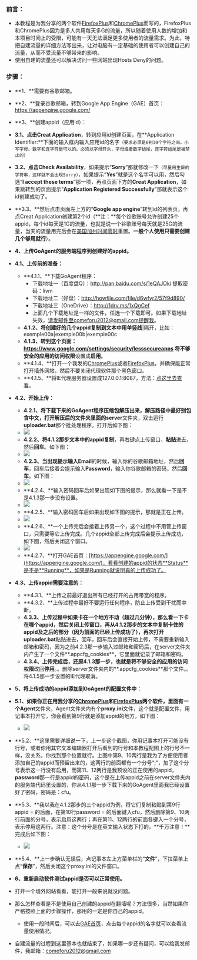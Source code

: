 ### 前言：
* 本教程是为我分享的两个软件[FirefoxPlus](https://github.com/comeforu2012/truth/wiki/FirefoxPlus)和[ChromePlus](https://github.com/comeforu2012/truth/wiki/ChromePlus)而写的，FirefoxPlus和ChromePlus因为是多人共用每天多G的流量，所以随着使用人数的增加和本项目时间上的受限，可能有一天无法满足更多使用者的流量需求。为此，特把自建流量的详细方法写出来，让对电脑有一定基础的使用者可以创建自己的流量，从而不受流量不够带来的影响。
* 使用自建的流量还可以解决访问一些网站出现Hosts Deny的问题。

### 步骤：
* **1、**需要有谷歌邮箱。
* **2、**登录谷歌邮箱，转到Google App Engine（GAE）首页：https://appengine.google.com/
* **3、**创建appid（应用id）：
 * **3.1、**点击**Creat Application**，转到应用id创建页面，在**Application Identifier:**下面的输入框内输入应用id的名字`（要求必须是6到30个字符之间。小写字母、数字和连字符是可以的。必须以字母开头，字母或者数字结尾，连字符结尾是被禁止的）`
 * **3.2、**点击**Check Availability**，如果提示“**Sorry**”那就修改一下`（尽量用生僻的字符串，这样就不会出现Sorry）`，如果提示“**Yes**”就是这个名字可以用，然后勾选“**I accept these terms**”那一项，再点页面下方的**Creat Application**，如果跳转到的页面提示“**Application Registered Successfully**”那就表示这个id创建成功了。
 * **3.3、**然后点击页面左上方的“**Google app engine**”转到id的列表页，再点Creat Application创建第2个id（**注：**每个谷歌账号允许创建25个appid，每个id每天是1G的流量，也就是说一个谷歌账号每天就是25G的流量，当天的流量用完后会在[美国加州时间零时](http://zh.thetimenow.com/united_states/california/san_francisco)重置。**一般个人使用只需要创建几个够用就行**）。
* **4、上传GoAgent的服务端程序到创建好的appid。**
 * **4.1、上传前的准备：**
    * **4.1.1、**下载GoAgent程序：
      * 下载地址一（百度盘Q）：http://pan.baidu.com/s/1eQAJOki 提取密码：livm
      * 下载地址二（好盘）：http://howfile.com/file/d6wfyr2/57f9d890/
      * 下载地址三（OneDrive）：http://1drv.ms/1xQgCef
      * 上面几个下载地址是一样的文件，任选一个下载即可。如果下载地址失效，请发邮件至comeforu2012@gmail.com提醒我。
    * **4.1.2、**将创建好的几个appid复制到文本中用**单竖线**|隔开，比如：exemple00a|exemple00b|exemple00c
    * **4.1.3、**转到这个页面：https://www.google.com/settings/security/lesssecureapps 将**不够安全的应用的访问权限**设置成**启用**。
    * **4.1.4、**打开一个我发的[ChromePlus](https://github.com/comeforu2012/truth/wiki/ChromePlus)或者[FirefoxPlus](https://github.com/comeforu2012/truth/wiki/FirefoxPlus)，并确保能正常打开墙外网站，然后不要关闭代理软件那个黑色窗口。
    * **4.1.5、**将IE代理服务器设置成127.0.0.1:8087，方法：[点这里去查看](https://github.com/comeforu2012/truth/wiki/IE%E4%BB%A3%E7%90%86%E6%9C%8D%E5%8A%A1%E5%99%A8%E8%AE%BE%E7%BD%AE)。
 * **4.2、开始上传：**
    * **4.2.1、**将下载下来的GoAgent程序压缩包解压出来，解压路径中最好别包含中文，打开解压后的文件夹里面的**server**文件夹，双击运行**uploader.bat**那个批处理程序。打开后如下图：
    * ![](https://qnzksw.bl3301.livefilestore.com/y2mTbglK7hSyKeej0Aqc8_Ft24ozq3KSPFWuBZO-_YXlbCHvHyLlyaryy5jsHS84_jjVJXiKg2hFXYV5dITw5O-MQho_S-0bdq03scZ-B3dtepF_PtmBHIqcnR_5WFz8dLXl1DG6W8FRX5Glpq4B-jFdEaQ-xbKyp00IjYm5cRhFkg/Image%201.png?psid=1)
    * **4.2.2、**将4.1.2那步文本中的appid**复制**，再右键点上传窗口，**粘贴**进去，然后**回车**。如下图：
    * ![](https://qnzksw.bl3301.livefilestore.com/y2mP9DpzqeR1oSW-JxMwlfVPJDlag3OxWtm5rOxuy5DS7NYvlLeNQWH1wSWGXau2FB0RLmzLEd4y47YOzdTP1LCbbCQPtUUBPCrZ5DKUn7XthSo-1EPl0iHJeXEmsVjoekxdmOUwOjM_rz4jmmGWsyuCrNYfQ1BcSUuf6DviMBcdXw/Image%202.png?psid=1)
    * **4.2.3、**当出现提示输入**Email**的时候，输入你的谷歌邮箱地址，然后**回车**，回车后接着会提示输入**Password**，输入你谷歌邮箱的密码，然后**回车**。如下图：
    * ![](https://qnzksw.bl3301.livefilestore.com/y2mUwZNLbFjMWowdW7qYQzmcATiJRBweIshAIpUcDPJ86tMtnvUsBJdM1NdySNUhSo6bR_e2svST0C2ZFForboPjdsb0sLfxQj4n8EZ-fazIWMhS17MFUoF0niXoaRXB6hCAqLWae4CIEXtVr4LmYanoHBtlhfTlgi_KODkHnjRuXg/Image%203.png?psid=1)
    * **4.2.4、**输入密码回车后如果出现如下图的提示，那么就看一下是不是4.1.3那一步没有设置。
    * ![](https://qnzksw.bl3301.livefilestore.com/y2mm2Wy2shp_bFCVMOHxg1AHMHFPrDV158BPbChJtPk8jYtyeyCHY8_v0rtbqjphQZqDTQpOwVORwq22wK9r1runH0quB6YVSvcZn_Knl4D7fTYIpQpoGzfEL4bpMFTQJgiCbwg499EtVn0HShTILrhl6mWkrI7mpNI3VWECBHhmo0/Image%204.png?psid=1)
    * **4.2.5、**输入密码回车后如果出现如下图的提示，那就是正在上传。
    * ![](https://qnzksw.bl3301.livefilestore.com/y2mMvvVZPduxHAKchzI99zNUJASRA0nGJshB6MsD4IcMYGZs7L4i1BzPlGCSRr-Is_ArGxWcCvhYz0bqE-ACUqCOgeG-o7nJgrwLwA51Fzb-ZcVsThJnLE4HETOfLH68Xbt2rcy2g5vT-4Mlqi19Ly6z_sJuQgN073tyCImYcepHjQ/Image%205.png?psid=1)
    * **4.2.6、**一个上传完后会接着上传另一个，这个过程中不用管上传窗口，只需要等它上传完成。几个appid全部上传完成后会提示上传成功，如下图，然后关闭这个窗口。
    * ![](https://qnzksw.bl3301.livefilestore.com/y2mejKuhWPtJMcbWDVvPgLDCxRxH8c8Y5YpD7M7lsi9PUnr38YcwjB6QBy6VmX0pBjAZzDhn2Xu4qSBq-TJ1fftnuLSjqzgo7BZGoixhVKCGfOH9FBEaU2V58wfgsBJXi3dSqyptQxTvb2v5_woBreZG3VPXTXQ_uFxmAnMsoudhPU/Image%206.png?psid=1)
    * **4.2.7、**打开GAE首页：[https://appengine.google.com/](https://appengine.google.com/)，看看创建的appid的状态**Status**是不是**Running**，如果是Running就说明真的上传成功了。
 * **4.3、上传appid需要注意的：**
    * **4.3.1、**上传之前最好退出所有已经打开的占用带宽的程序。
    * **4.3.2、**上传过程中最好不要运行任何程序，防止上传受到干扰而中断。
    * **4.3.3、**上传过程中如果卡在一个地方不动（超过几分钟），那么看一下卡在哪个appid，然后关闭上传窗口，再从4.1.2那步的文本中复制卡住的appid及之后的部分（因为前面的已经上传成功了），再次打开**uploader.bat**粘贴进去，回车，回车后会直接开始上传，不需要重新输入邮箱和密码，因为之前4.2.3那一步输入过邮箱和密码后，在server文件夹内产生了一个文件**.appcfg_cookies**，它里面就记录了邮箱和密码。
    * **4.3.4、**上传完成后，还原4.1.3那一步，也就是将**不够安全的应用的访问权限**改回**停用**。。删除server文件夹内的**.appcfg_cookies**那个文件。。将4.1.5那一步设置的IE代理取消。
* **5、将上传成功的appid添加到GoAgent的配置文件中：**
 * **5.1、**如果你正在用我分享的[ChromePlus](https://github.com/comeforu2012/truth/wiki/ChromePlus)和[FirefoxPlus](https://github.com/comeforu2012/truth/wiki/FirefoxPlus)两个软件，里面有一个**Agent**文件夹，Agent文件夹内有个**proxy.ini**文件，这个就是配置文件，用记事本打开它，你会看到第9行就是添加appid的地方，如下图：
    * ![](https://qnzksw.bl3301.livefilestore.com/y2meBiXG_wv83kxC0eg1fxvYH4C_wvHmy6z4B9IQNLOlK6o7CfrXadOBFqrrIXtemLru3Cntnb_yYcWJD4LkDwpcDuEUhaP4PDzgzy4TWH03blMrxr_agsXhmQ5SH3G6EUH7AwjmOciDGKC-eAwH9CABoP8bHwFnwWxW7xJYEFuY2A/Image%207.png?psid=1)
 * **5.2、**这里需要详细说一下，上一步这个截图，你用记事本打开可能没有行号，或者你用其它文本编辑器打开后看到的行号和本教程配图上的行号不一样，没关系，你找到那个位置就行。上图中第9、10两行是我为了方便使用者添加自己的appid而预留出来的，这两行的前面都有一个分号“;”，加了这个分号表示这一行没有启用，而第11、12两行是我预设的正在使用的appid，**password**那一行是appid的密码，这个是在上传appid之前在server文件夹内的服务端代码里设置的，你从4.1.1那一步下载下来的GoAgent里面我已经设置好了密码，密码是：cfu。
 * **5.3、**我以我在4.1.2那步的三个appid为例，将它们复制粘贴到第9行appid = 的后面，在第10行password = 的后面键入cfu，然后删除第9、10两行前面的分号，表示启用这两行；再在第11、12两行的前面各键入一个分号，表示停用这两行。注意：这个分号是在英文输入状态下打的，**千万注意！**完成后如下图：
    * ![](https://qnzksw.bl3301.livefilestore.com/y2mhmNKllanPlWrBSej3RRpqZWTMtkC7Xx8UBh86uakcYYhF7svYrUwmXSQ_8laoHcrb8CJjgWO9m2OdMNSN_zhoDKKcdAVsB1asQdlgbbW-M9YzPq2grfooVgFwstSvi16xhU7LFlc95TbO1mkcyIyrdzb3S_T9ZjL5x3l0x8Txos/Image%208.png?psid=1)
 * **5.4、**上一步确认无误后，点记事本左上方菜单栏的“**文件**”，下拉菜单上点“**保存**”，然后关闭这个proxy.ini的文件窗口。
* **6、重新启动软件测试appid是否可以正常使用。**
 * 打开一个墙外网站看看，能打开一般来说就没问题。
 * 那么怎样查看是不是使用自己创建的appid在翻墙呢？方法很多，当然如果你严格按照上面的步骤操作，那用的一定是你自己的appid。
    * 使用一段时间后，可以去[GAE首页](https://appengine.google.com/)，点击每个appid的名字就可以查看流量使用情况。

* 自建流量的过程到这里基本也就结束了，如果哪一步还有疑问，可以给我发邮件，我邮箱：comeforu2012@gmail.com

